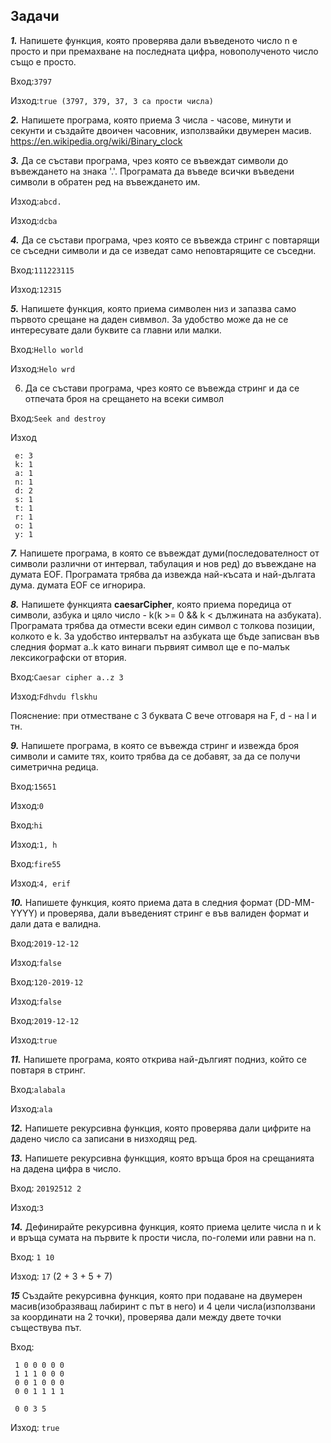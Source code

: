## Задачи

***1.*** Напишете функция, която проверява дали въведеното число n е просто и при премахване на последната цифра, новополученото число също е просто.

Вход:```3797```

Изход:```true (3797, 379, 37, 3 са прости числа)```

***2.*** Напишете програма, която приема 3 числа - часове, минути и секунти и създайте двоичен часовник, използвайки двумерен масив. https://en.wikipedia.org/wiki/Binary_clock

***3.*** Да се състави програма, чрез която се въвеждат символи до въвеждането на знака '.'. Програмата да въведе всички въведени символи в обратен ред на въвеждането им.

Изход:```abcd.```

Изход:```dcba```

***4.*** Да се състави програма, чрез която се въвежда стринг с повтарящи се съседни символи и да се изведат само неповтарящите се съседни.

Вход:```111223115```

Изход:```12315```

***5.*** Напишете функция, която приема символен низ и запазва само първото срещане на даден сивмвол. За удобство може да не се интересувате дали буквите са главни или малки.

Вход:```Hello world```

Изход:```Helo wrd```

6. Да се състави програма, чрез която се въвежда стринг и да се отпечата броя на срещането на всеки символ

Вход:```Seek and destroy```

Изход
```S: 1
 e: 3
 k: 1
 a: 1
 n: 1
 d: 2
 s: 1
 t: 1
 r: 1
 o: 1
 y: 1
 ```
 
 ***7.*** Напишете програма, в която се въвеждат думи(последователност от символи различни от интервал, табулация и нов ред) до въвеждане на думата EOF. Програмата трябва да извежда най-късата и най-дългата дума. думата EOF се игнорира.
 
 ***8.*** Напишете функцията **caesarCipher**, която приема поредица от символи, азбука и цяло число - k(k >= 0 && k < дължината на азбуката). Програмата трябва да отмести всеки един символ с толкова позиции, колкото е k. За удобство интервалът на азбуката ще бъде записван във следния формат a..k като винаги първият символ ще е по-малък лексикографски от втория.
 
 Вход:```Caesar cipher a..z 3```
 
 Изход:```Fdhvdu flskhu```
 
 Пояснение: при отместване с 3 буквата C вече отговаря на F, d - на l и тн.
 
 ***9.*** Напишете програма, в която се въвежда стринг и извежда броя символи и самите тях, които трябва да се добавят, за да се получи симетрична редица.
 
 Вход:```15651```
 
 Изход:```0```
 
 
 Вход:```hi```
 
 Изход:```1, h```
 
 
 Вход:```fire55```
 
 Изход:```4, erif```
 
 ***10.*** Напишете функция, която приема дата в следния формат (DD-MM-YYYY) и проверява, дали въведеният стринг е във валиден формат и дали дата е валидна.
 
 Вход:```2019-12-12```
 
 Изход:```false```
 
 
 Вход:```120-2019-12```
 
 Изход:```false```
 
 
 Вход:```2019-12-12```
 
 Изход:```true```
 
 ***11.*** Напишете програма, която открива най-дългият подниз, който се повтаря в стринг.
 
 Вход:```alabala```
 
 Изход:```ala```
 
***12.*** Напишете рекурсивна функция, която проверява дали цифрите на дадено число са записани в низходящ ред.

***13.*** Напишете рекурсивна функцция, която връща броя на срещанията на дадена цифра в число.

 Вход: ```20192512 2```
 
 Изход:```3```
 
***14.*** Дефинирайте рекурсивна функция, която приема целите числа n и k и връща сумата на първите k прости числа, по-големи или равни на n.
 
 Вход: ```1 10```
 
 Изход: ```17``` (2 + 3 + 5 + 7)
 
***15*** Създайте рекурсивна функция, която при подаване на двумерен масив(изобразяващ лабиринт с път в него) и 4 цели числа(използвани за координати на 2 точки), проверява дали между двете точки съществува път.
 
 Вход:
 
 ```
  1 0 0 0 0 0
  1 1 1 0 0 0
  0 0 1 0 0 0
  0 0 1 1 1 1
  
  0 0 3 5
  ```
  
 Изход: ```true```

